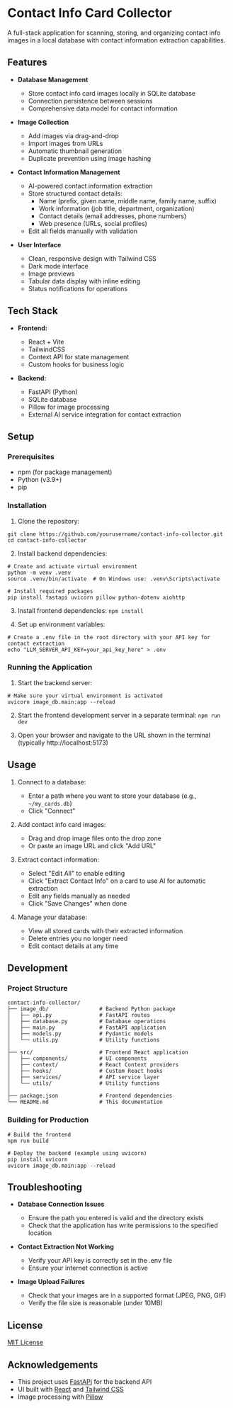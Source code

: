 # Contact Info Card Collector

A full-stack application for scanning, storing, and organizing contact info images in a local database with contact information extraction capabilities.

## Features

- **Database Management**
  - Store contact info card images locally in SQLite database
  - Connection persistence between sessions
  - Comprehensive data model for contact information

- **Image Collection**
  - Add images via drag-and-drop
  - Import images from URLs
  - Automatic thumbnail generation
  - Duplicate prevention using image hashing

- **Contact Information Management**
  - AI-powered contact information extraction
  - Store structured contact details:
    - Name (prefix, given name, middle name, family name, suffix)
    - Work information (job title, department, organization)
    - Contact details (email addresses, phone numbers)
    - Web presence (URLs, social profiles)
  - Edit all fields manually with validation

- **User Interface**
  - Clean, responsive design with Tailwind CSS
  - Dark mode interface
  - Image previews
  - Tabular data display with inline editing
  - Status notifications for operations

## Tech Stack

- **Frontend:**
  - React + Vite
  - TailwindCSS
  - Context API for state management
  - Custom hooks for business logic

- **Backend:**
  - FastAPI (Python)
  - SQLite database
  - Pillow for image processing
  - External AI service integration for contact extraction

## Setup

### Prerequisites
- npm (for package management)
- Python (v3.9+)
- pip

### Installation

1. Clone the repository:
```
git clone https://github.com/yourusername/contact-info-collector.git
cd contact-info-collector
```

2. Install backend dependencies:
```
# Create and activate virtual environment
python -m venv .venv
source .venv/bin/activate  # On Windows use: .venv\Scripts\activate

# Install required packages
pip install fastapi uvicorn pillow python-dotenv aiohttp
```

3. Install frontend dependencies:
`npm install`

4. Set up environment variables:
```
# Create a .env file in the root directory with your API key for contact extraction
echo "LLM_SERVER_API_KEY=your_api_key_here" > .env
```

### Running the Application

1. Start the backend server:
```
# Make sure your virtual environment is activated
uvicorn image_db.main:app --reload
```

2. Start the frontend development server in a separate terminal:
`npm run dev`

3. Open your browser and navigate to the URL shown in the terminal (typically http://localhost:5173)

## Usage

1. Connect to a database:
   - Enter a path where you want to store your database (e.g., `~/my_cards.db`)
   - Click "Connect"

2. Add contact info card images:
   - Drag and drop image files onto the drop zone
   - Or paste an image URL and click "Add URL"

3. Extract contact information:
   - Select "Edit All" to enable editing
   - Click "Extract Contact Info" on a card to use AI for automatic extraction
   - Edit any fields manually as needed
   - Click "Save Changes" when done

4. Manage your database:
   - View all stored cards with their extracted information
   - Delete entries you no longer need
   - Edit contact details at any time

## Development

### Project Structure
```
contact-info-collector/
├── image_db/                # Backend Python package
│   ├── api.py               # FastAPI routes
│   ├── database.py          # Database operations
│   ├── main.py              # FastAPI application
│   ├── models.py            # Pydantic models
│   └── utils.py             # Utility functions
│
├── src/                     # Frontend React application
│   ├── components/          # UI components
│   ├── context/             # React Context providers
│   ├── hooks/               # Custom React hooks
│   ├── services/            # API service layer
│   └── utils/               # Utility functions
│
├── package.json             # Frontend dependencies
└── README.md                # This documentation
```

### Building for Production

```
# Build the frontend
npm run build

# Deploy the backend (example using uvicorn)
pip install uvicorn
uvicorn image_db.main:app --reload
```

## Troubleshooting

- **Database Connection Issues**
  - Ensure the path you entered is valid and the directory exists
  - Check that the application has write permissions to the specified location

- **Contact Extraction Not Working**
  - Verify your API key is correctly set in the .env file
  - Ensure your internet connection is active

- **Image Upload Failures**
  - Check that your images are in a supported format (JPEG, PNG, GIF)
  - Verify the file size is reasonable (under 10MB)

## License

[MIT License](LICENSE)

## Acknowledgements

- This project uses [FastAPI](https://fastapi.tiangolo.com/) for the backend API
- UI built with [React](https://reactjs.org/) and [Tailwind CSS](https://tailwindcss.com/)
- Image processing with [Pillow](https://python-pillow.org/)